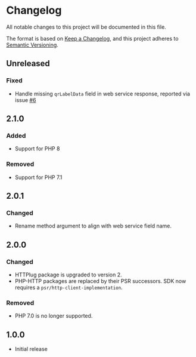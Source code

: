 # Changelog

All notable changes to this project will be documented in this file.

The format is based on [Keep a Changelog](https://keepachangelog.com/en/1.0.0/),
and this project adheres to [Semantic Versioning](https://semver.org/spec/v2.0.0.html).

## Unreleased

### Fixed

- Handle missing `qrLabelData` field in web service response, reported via issue [#6](https://github.com/netresearch/dhl-sdk-api-bcs-returns/issues/6)

## 2.1.0

### Added

- Support for PHP 8

### Removed

- Support for PHP 7.1

## 2.0.1

### Changed

- Rename method argument to align with web service field name.

## 2.0.0

### Changed

- HTTPlug package is upgraded to version 2.
- PHP-HTTP packages are replaced by their PSR successors. SDK now requires a `psr/http-client-implementation`.

### Removed

- PHP 7.0 is no longer supported.

## 1.0.0

- Initial release
